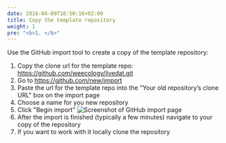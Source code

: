 ```yaml
---
date: 2016-04-09T16:50:16+02:00
title: Copy the template repository
weight: 1
pre: "<b>1. </b>"
---
```


Use the GitHub import tool to create a copy of the template repository:

1. Copy the clone url for the template repo: https://github.com/weecology/livedat.git
2. Go to https://github.com/new/import
2. Paste the url for the template repo into the "Your old repository’s clone
   URL" box on the import page
3. Choose a name for you new repository
4. Click "Begin import"
![Screenshot of GitHub import page](/screenshots/github_import.png)
5. After the import is finished (typically a few minutes) navigate to your copy
   of the repository
6. If you want to work with it locally clone the repository
